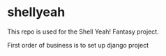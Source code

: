 # shellyeah
This repo is used for the Shell Yeah! Fantasy project.

First order of business is to set up django project
